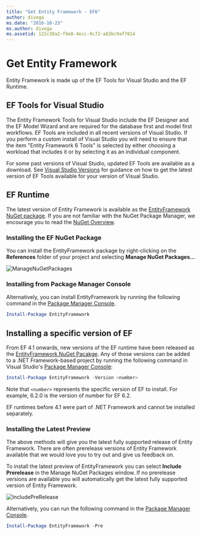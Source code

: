 ```yaml
---
title: "Get Entity Framework - EF6"
author: divega
ms.date: "2016-10-23"
ms.author: divega
ms.assetid: 122c38a2-f9e8-4ecc-9c72-a83bc9af7814
---
```

# Get Entity Framework
Entity Framework is made up of the EF Tools for Visual Studio and the EF Runtime.

## EF Tools for Visual Studio

The Entity Framework Tools for Visual Studio include the EF Designer and the EF Model Wizard and are required for the database first and model first workflows. EF Tools are included in all recent versions of Visual Studio. If you perform a custom install of Visual Studio you will need to ensure that the item "Entity Framework 6 Tools" is selected by either choosing a workload that includes it or by selecting it as an individual component.

For some past versions of Visual Studio, updated EF Tools are available as a download. See [Visual Studio Versions](~/ef6/what-is-new/visual-studio.md) for guidance on how to get the latest version of EF Tools available for your version of Visual Studio.

## EF Runtime

The latest version of Entity Framework is available as the [EntityFramework NuGet package](http://nuget.org/packages/EntityFramework/). If you are not familiar with the NuGet Package Manager, we encourage you to read the [NuGet Overview](https://docs.microsoft.com/nuget/consume-packages/overview-and-workflow).

### Installing the EF NuGet Package

You can install the EntityFramework package by right-clicking on the **References** folder of your project and selecting **Manage NuGet Packages…**

![ManageNuGetPackages](~/ef6/media/managenugetpackages.png)

### Installing from Package Manager Console

Alternatively, you can install EntityFramework by running the following command in the [Package Manager Console](http://docs.nuget.org/docs/start-here/using-the-package-manager-console).

``` powershell
Install-Package EntityFramework
```

## Installing a specific version of EF

From EF 4.1 onwards, new versions of the EF runtime have been released as the [EntityFramework NuGet Pacakge](https://www.nuget.org/packages/EntityFramework/). Any of those versions can be added to a .NET Framework-based project by running the following command in Visual Studio's [Package Manager Console](http://docs.nuget.org/docs/start-here/using-the-package-manager-console):

``` powershell
Install-Package EntityFramework -Version <number>
```

Note that `<number>` represents the specific version of EF to install. For example, 6.2.0 is the version of number for EF 6.2.   

EF runtimes before 4.1 were part of .NET Framework and cannot be installed separately.

### Installing the Latest Preview

The above methods will give you the latest fully supported release of Entity Framework. There are often prerelease versions of Entity Framework available that we would love you to try out and give us feedback on.

To install the latest preview of EntityFramework you can select **Include Prerelease** in the Manage NuGet Packages window. If no prerelease versions are available you will automatically get the latest fully supported version of Entity Framework.

![IncludePreRelease](~/ef6/media/includeprerelease.png)

Alternatively, you can run the following command in the [Package Manager Console](http://docs.nuget.org/docs/start-here/using-the-package-manager-console).

``` powershell
Install-Package EntityFramework -Pre
```
